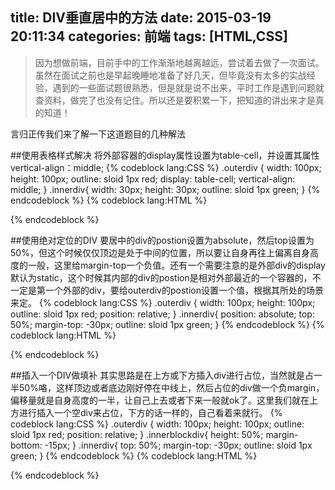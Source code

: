 title: DIV垂直居中的方法
date: 2015-03-19 20:11:34
categories: 前端
tags: [HTML,CSS]
---
>因为想做前端，目前手中的工作渐渐地越离越远，尝试着去做了一次面试。虽然在面试之前也是早起晚睡地准备了好几天，但毕竟没有太多的实战经验，遇到的一些面试题很熟悉，但是就是说不出来，平时工作是遇到问题就查资料，做完了也没有记住。所以还是要积累一下，把知道的讲出来才是真的知道！

言归正传我们来了解一下这道题目的几种解法

##使用表格样式解决
将外部容器的display属性设置为table-cell，并设置其属性vertical-align：middle;
{% codeblock lang:CSS %}
.outerdiv {
    width: 100px;
    height: 100px;
    outline: sloid 1px red;
    display: table-cell;
    vertical-align: middle;
}
.innerdiv{
	width: 30px;
    height: 30px;
	outline: sloid 1px green;
}
{% endcodeblock %}
{% codeblock lang:HTML %}
<div class="outerdiv">
    <div class="innerdiv">
    </div>
</div>
{% endcodeblock %}

##使用绝对定位的DIV
要居中的div的postion设置为absolute，然后top设置为50%，但这个时候仅仅顶边是处于中间的位置，所以要让自身再往上偏离自身高度的一般，这里给margin-top一个负值。还有一个需要注意的是外部div的display默认为static，这个时候其内部的div的postion是相对外部最近的一个容器的，不一定是第一个外部的div，要给outerdiv的postion设置一个值，根据其所处的场景来定。
{% codeblock lang:CSS %}
.outerdiv {
    width: 100px;
    height: 100px;
    outline: sloid 1px red;
    position: relative;
}
.innerdiv{
    position: absolute;
    top: 50%;
    margin-top: -30px;
	outline: sloid 1px green;
}
{% endcodeblock %}
{% codeblock lang:HTML %}
<div class="outerdiv">
    <div class="innerdiv">
    </div>
</div>
{% endcodeblock %}

##插入一个DIV做填补
其实思路是在上方或下方插入div进行占位，当然就是占一半50%咯，这样顶边或者底边刚好停在中线上，然后占位的div做一个负margin，偏移量就是自身高度的一半，让自己上去或者下来一般就ok了。这里我们就在上方进行插入一个空div来占位，下方的话一样的，自己看着来就行。
{% codeblock lang:CSS %}
.outerdiv {
    width: 100px;
    height: 100px;
    outline: sloid 1px red;
    position: relative;
}
.innerblockdiv{
	height: 50%;
    margin-bottom: -15px;
}
.innerdiv{
    top: 50%;
    margin-top: -30px;
	outline: sloid 1px green;
}
{% endcodeblock %}
{% codeblock lang:HTML %}
<div class="outerdiv">
	<div class="innerblockdiv">
    </div>
    <div class="innerdiv">
    </div>
</div>
{% endcodeblock %}

